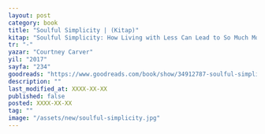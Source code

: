 ```yaml
---
layout: post
category: book
title: "Soulful Simplicity | (Kitap)"
kitap: "Soulful Simplicity: How Living with Less Can Lead to So Much More"
tr: "-"
yazar: "Courtney Carver"
yil: "2017"
sayfa: "234"
goodreads: "https://www.goodreads.com/book/show/34912787-soulful-simplicity"
description: ""
last_modified_at: XXXX-XX-XX
published: false
posted: XXXX-XX-XX
tag: ""
image: "/assets/new/soulful-simplicity.jpg"
---
```


